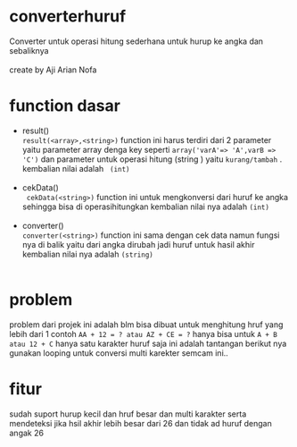 # converterhuruf
Converter untuk operasi hitung sederhana untuk hurup ke angka dan sebaliknya <br><br>
create by Aji Arian Nofa	

# function dasar
- result()<br>
`` result(<array>,<string>) `` function ini harus terdiri dari 2 parameter yaitu parameter array denga key seperti `` array('varA'=> 'A',varB => 'C') `` dan parameter untuk operasi hitung (string ) yaitu `` kurang/tambah `` . kembalian nilai adalah `` (int)``<br><br>
- cekData()<br>
`` cekData(<string>)`` function ini untuk mengkonversi dari huruf ke angka sehingga bisa di operasihitungkan kembalian nilai nya adalah ``(int)``<br><br>
- converter()<br>
`` converter(<string>) `` function ini sama dengan cek data namun fungsi nya di balik yaitu dari angka dirubah jadi huruf untuk hasil akhir kembalian nilai nya adalah `` (string) ``<br><br>

# problem
problem dari projek ini adalah blm bisa dibuat untuk menghitung hruf yang lebih dari 1 contoh `` AA + 12 = ? atau AZ + CE = ? `` hanya bisa untuk `` A + B atau 12 + C `` hanya satu karakter huruf saja ini adalah tantangan berikut nya gunakan looping untuk conversi multi karekter semcam ini..

# fitur
sudah suport hurup kecil dan hruf besar dan multi karakter serta mendeteksi jika hsil akhir lebih besar dari 26 dan tidak ad huruf dengan angak 26


